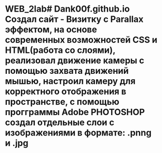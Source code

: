 # WEB_2lab# Dank00f.github.io Создал сайт - Визитку с Parallax эффектом, на основе современных возможностей CSS и HTML(работа со слоями), реализовал движение камеры с помощью захвата движений мышью, настроил камеру для корректного отображения в пространстве, с помощью прогграммы Adobe PHOTOSHOP создал отдельные слои с изображениями в формате: .pnng и .jpg
